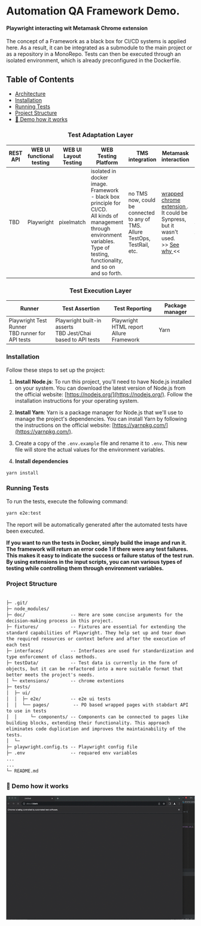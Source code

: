 # Automation QA Framework Demo. 
#### Playwright interacting wit Metamask Chrome extension

The concept of a Framework as a black box for CI/CD systems is applied here. As a result, it can be integrated as a submodule to the main project or as a repository in a MonoRepo. Tests can then be executed through an isolated environment, which is already preconfigured in the Dockerfile.

## Table of Contents
- [Architecture](#architecture)
- [Installation](#installation)
- [Running Tests](#run-test)
- [Project Structure](#project-structure)
- [🎥 Demo how it works](#demo)

<a name="architecture"></a>
### <p style="text-align: center;">Test Adaptation Layer</p>

| REST API | WEB UI functional testing | WEB UI Layout Testing | WEB Testing Platform                                                                                                                                                                      | TMS integration                                                              | Metamask interaction                                                                                                                                                         | Design Patterns For Tests                                                                       |
|----------|---------------------------|-----------------------|-------------------------------------------------------------------------------------------------------------------------------------------------------------------------------------------|------------------------------------------------------------------------------|------------------------------------------------------------------------------------------------------------------------------------------------------------------------------|-------------------------------------------------------------------------------------------------|
| TBD      | Playwright                | pixelmatch            | isolated in docker image. Framework - black box principle for CI/CD. <br/> All kinds of management through environment variables. Type of testing, functionality, and so on and so forth. | no TMS now, could be connected to any of TMS. Allure TestOps, TestRail, etc. | [ wrapped chrome extension ](doc/chrome-extention-interaction.md).<br/>It could be Synpress, but it wasn't used.<br/> >> [ See why ](doc/chrome-extention-interaction.md) << | Page Object <br/>Step Object<br/>Page Element<br/>Value Object <br/>Assert Object/Matchers<br/> |

### <p style="text-align: center;">Test Execution Layer</p>

| Runner                                                | Test Assertion                                                    | Test Reporting                              | Package manager |
|-------------------------------------------------------|-------------------------------------------------------------------|---------------------------------------------|-----------------|
| Playwright Test Runner <br/> TBD runner for API tests | Playwright built-in asserts<br/> TBD Jest/Chai based to API tests | Playwright HTML report<br/>Allure Framework | Yarn            |



<a name="installation"></a>
### Installation

Follow these steps to set up the project:

1.  **Install Node.js**: To run this project, you'll need to have Node.js installed on your system. You can download the latest version of Node.js from the official website: [https://nodejs.org/](https://nodejs.org/). Follow the installation instructions for your operating system.

2.  **Install Yarn**: Yarn is a package manager for Node.js that we'll use to manage the project's dependencies. You can install Yarn by following the instructions on the official website: [https://yarnpkg.com/](https://yarnpkg.com/).

3.  Create a copy of the `.env.example` file and rename it to `.env`. This new file will store the actual values for the environment variables.
  
4. **Install dependencies**
```bash
yarn install
```

<a name="run-test"></a>
### Running Tests

To run the tests, execute the following command:

```bash
yarn e2e:test
```

The report will be automatically generated after the automated tests have been executed.

**If you want to run the tests in Docker, simply build the image and run it. The framework will return an error code 1 if there were any test failures. This makes it easy to indicate the success or failure status of the test run. By using extensions in the input scripts, you can run various types of testing while controlling them through environment variables.**

<a name="project-structure"></a>
### Project Structure

```

├─ .git/
├─ node_modules/
├─ doc/                 -- Here are some concise arguments for the decision-making process in this project.
├─ fixtures/            -- Fixtures are essential for extending the standard capabilities of Playwright. They help set up and tear down the required resources or context before and after the execution of each test
├─ interfaces/          -- Interfaces are used for standardization and type enforcement of class methods. 
├─ testData/            -- Test data is currently in the form of objects, but it can be refactored into a more suitable format that better meets the project's needs. 
│ └─ extensions/        -- chrome extentions
├─ tests/
│  ├─ ui/
│  │  ├─ e2e/           -- e2e ui tests
│  │  └── pages/         -- PO based wrapped pages with stabdart API to use in tests
│  │     └─ components/ -- Components can be connected to pages like building blocks, extending their functionality. This approach eliminates code duplication and improves the maintainability of the tests.
│  └─
├─ playwright.config.ts -- Playwright config file
├─ .env                 -- requared env variables
...
...
└─ README.md
```

<a name="demo"></a>
### 🎥 Demo how it works
![demo](doc/demo.gif)
